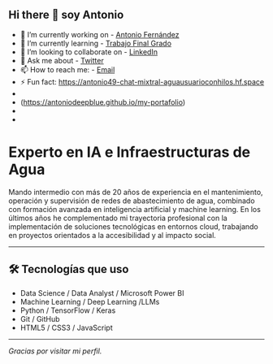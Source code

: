 ## Hi there 👋 soy Antonio

<!--
**antoniodeepblue/antoniodeepblue** is a ✨ _special_ ✨ repository because its `README.md` (this file) appears on your GitHub profile.
-->

- 🔭 I’m currently working on - [Antonio Fernández](https://sites.google.com/view/antonio-fernandez-salcedo2)
- 🌱 I’m currently learning - [Trabajo Final Grado](https://openaccess.uoc.edu/handle/10609/150520?locale=es)
- 👯 I’m looking to collaborate on - [LinkedIn](https://www.linkedin.com/in/antonio-fern%C3%A1ndez-salcedo-62b8722a0/)
- 💬 Ask me about - [Twitter](https://twitter.com/@AntonioFer48993)
- 📫 How to reach me: -  [Email](mailto:antoniofernandezsalc@uoc.edu)
- ⚡ Fun fact: https://antonio49-chat-mixtral-aguausuarioconhilos.hf.space
- 
- (https://antoniodeepblue.github.io/my-portafolio)
-             
-             
# Experto en IA e Infraestructuras de Agua
Mando intermedio con más de 20 años de experiencia en el mantenimiento, operación y supervisión de redes de abastecimiento de agua, combinado con formación avanzada en inteligencia artificial y machine learning.
En los últimos años he complementado mi trayectoria profesional con la implementación de soluciones tecnológicas en entornos cloud, trabajando en proyectos orientados a la accesibilidad y al impacto social.


---

## 🛠️ Tecnologías que uso

- Data Science / Data Analyst / Microsoft Power BI
- Machine Learning / Deep Learning /LLMs 
- Python / TensorFlow / Keras
- Git / GitHub
- HTML5 / CSS3 / JavaScript

---

_Gracias por visitar mi perfil._



